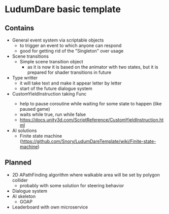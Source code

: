 # LudumDare basic template

## Contains

- General event system via scriptable objects
  - to trigger an event to which anyone can respond
  - good for getting rid of the "Singleton" over usage 
- Scene transitions
  - Simple scene transition object
    - as it is now it is based on the animator with two states, but it is prepared for shader transitions in future   
- Type writter
  - it will take text and make it appear letter by letter
  - start of the future dialogue system
- CustomYieldInstruction taking Func<Bool>
  - help to pause coroutine while waiting for some state to happen (like paused game)
  - waits while true, run while false 
  - https://docs.unity3d.com/ScriptReference/CustomYieldInstruction.html
- AI solutions
  - Finite state machine (https://github.com/Snory/LudumDareTemplate/wiki/Finite-state-machine)

## Planned

- 2D APathFinding algorithm where walkable area will be set by polygon collider
  - probably with some solution for steering behavior 
- Dialogue system 
- AI skeleton
  - GOAP
- Leaderboard with own microservice
 
